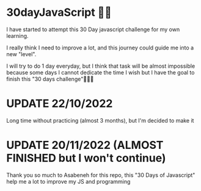 # 30dayJavaScript 🐱‍💻

I have started to attempt this 30 Day javascript challenge for my own learning.

I really think I need to improve a lot, and this journey could guide me into a new "level".

I will try to do 1 day everyday, but I think that task will be almost impossible because some days I cannot dedicate the time I wish but I have the goal to finish this "30 days challenge"👨🏻‍💻

# UPDATE 22/10/2022

Long time without practicing (almost 3 months), but I'm decided to make it

# UPDATE 20/11/2022 (ALMOST FINISHED but I won't continue)

Thank you so much to Asabeneh for this repo, this "30 Days of Javascript" help me a lot to improve my JS and programming
